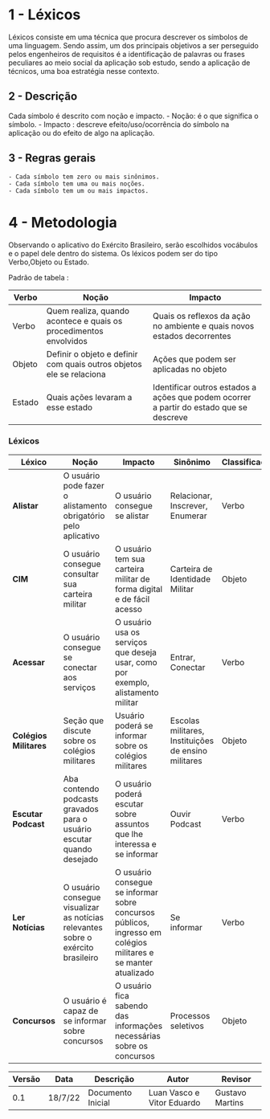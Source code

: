# 1 - Léxicos

Léxicos consiste em uma técnica que procura descrever os símbolos de uma linguagem. Sendo assim, um dos principais objetivos a ser perseguido pelos engenheiros de requisitos é a identificação de palavras ou frases peculiares ao meio social da aplicação sob estudo, sendo a aplicação de técnicos, uma boa estratégia nesse contexto.

## 2 - Descrição 

Cada símbolo é descrito com noção e impacto.
    - Noção: é o que significa o símbolo.
    - Impacto : descreve efeito/uso/ocorrência do símbolo na aplicação ou do efeito de algo na aplicação.

## 3 - Regras gerais

    - Cada símbolo tem zero ou mais sinônimos.
    - Cada símbolo tem uma ou mais noções.
    - Cada símbolo tem um ou mais impactos.

# 4 - Metodologia 

Observando o aplicativo do Exército Brasileiro, serão escolhidos vocábulos e o papel dele dentro do sistema. Os léxicos podem ser do tipo Verbo,Objeto ou Estado.

Padrão de tabela :

| Verbo | Noção | Impacto |
|-------|-------|---------|
| Verbo | Quem realiza, quando acontece e quais os procedimentos envolvidos | Quais os reflexos da ação no ambiente e quais novos estados decorrentes |
| Objeto | Definir o objeto e definir com quais outros objetos ele se relaciona | Ações que podem ser aplicadas no objeto |
| Estado | Quais ações levaram a esse estado | Identificar outros estados a ações que podem ocorrer a partir do estado que se descreve |

### Léxicos

| Léxico | Noção | Impacto | Sinônimo |Classificação |
|--------|-------|---------|----------|--------------|
| **Alistar** | O usuário pode fazer o alistamento obrigatório pelo aplicativo | O usuário consegue se alistar | Relacionar, Inscrever, Enumerar | Verbo |
| **CIM** | O usuário consegue consultar sua carteira militar | O usuário tem sua carteira militar de forma digital e de fácil acesso | Carteira de Identidade Militar | Objeto |
|**Acessar** | O usuário consegue se conectar aos serviços | O usuário usa os serviços que deseja usar, como por exemplo, alistamento militar | Entrar, Conectar | Verbo |
| **Colégios Militares** | Seção que discute sobre os colégios militares | Usuário poderá se informar sobre os colégios militares | Escolas militares, Instituições de ensino militares | Objeto | 
| **Escutar Podcast** | Aba contendo podcasts gravados para o usuário escutar quando desejado | O usuário poderá escutar sobre assuntos que lhe interessa e se informar | Ouvir Podcast | Verbo |
| **Ler Notícias** | O usuário consegue visualizar as notícias relevantes sobre o exército brasileiro | O usuário consegue se informar sobre concursos públicos, ingresso em colégios militares e se manter atualizado | Se informar | Verbo |
| **Concursos** | O usuário é capaz de se informar sobre concursos | O usuário fica sabendo das informações necessárias sobre os concursos | Processos seletivos | Objeto |


| Versão | Data | Descrição | Autor | Revisor |
|--------|------|-------|-----------| ------- |
| 0.1 | 18/7/22 | Documento Inicial | Luan Vasco e Vitor Eduardo| Gustavo Martins |
